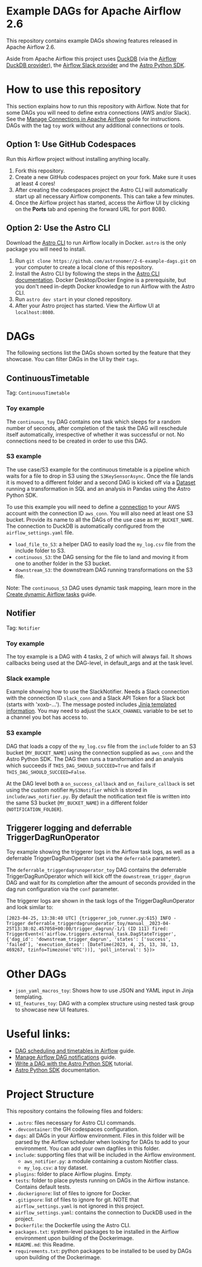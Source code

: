 Example DAGs for Apache Airflow 2.6
===================================

This repository contains example DAGs showing features released in Apache Airflow 2.6. 

Aside from Apache Airflow this project uses [DuckDB](https://duckdb.org/) (via the [Airflow DuckDB provider](https://github.com/astronomer/airflow-provider-duckdb)), the [Airflow Slack provider](https://registry.astronomer.io/providers/apache-airflow-providers-slack/versions/7.2.0) and the [Astro Python SDK](https://astro-sdk-python.readthedocs.io/en/stable/index.html).

# How to use this repository

This section explains how to run this repository with Airflow. Note that for some DAGs you will need to define extra connections (AWS and/or Slack). See the [Manage Connections in Apache Airflow](https://docs.astronomer.io/learn/connections) guide for instructions. DAGs with the tag `toy` work without any additional connections or tools.

## Option 1: Use GitHub Codespaces

Run this Airflow project without installing anything locally.

1. Fork this repository.
2. Create a new GitHub codespaces project on your fork. Make sure it uses at least 4 cores!
3. After creating the codespaces project the Astro CLI will automatically start up all necessary Airflow components. This can take a few minutes. 
4. Once the Airflow project has started, access the Airflow UI by clicking on the **Ports** tab and opening the forward URL for port 8080.

## Option 2: Use the Astro CLI

Download the [Astro CLI](https://docs.astronomer.io/astro/cli/install-cli) to run Airflow locally in Docker. `astro` is the only package you will need to install.

1. Run `git clone https://github.com/astronomer/2-6-example-dags.git` on your computer to create a local clone of this repository.
2. Install the Astro CLI by following the steps in the [Astro CLI documentation](https://docs.astronomer.io/astro/cli/install-cli). Docker Desktop/Docker Engine is a prerequisite, but you don't need in-depth Docker knowledge to run Airflow with the Astro CLI.
3. Run `astro dev start` in your cloned repository.
4. After your Astro project has started. View the Airflow UI at `localhost:8080`.

# DAGs

The following sections list the DAGs shown sorted by the feature that they showcase. You can filter DAGs in the UI by their `tags`.

## ContinuousTimetable

Tag: `ContinuousTimetable`

### Toy example

The `continuous_toy` DAG contains one task which sleeps for a random number of seconds, after completion of the task the DAG will reschedule itself automatically, irrespective of whether it was successful or not. No connections need to be created in order to use this DAG.

### S3 example

The use case/S3 example for the continuous timetable is a pipeline which waits for a file to drop in S3 using the `S3KeySensorAsync`. Once the file lands it is moved to a different folder and a second DAG is kicked off via a [Dataset](https://docs.astronomer.io/learn/airflow-datasets) running a transformation in SQL and an analysis in Pandas using the Astro Python SDK.

To use this example you will need to define a [connection](https://docs.astronomer.io/learn/connections) to your AWS account with the connection ID `aws_conn`. You will also need at least one S3 bucket. Provide its name to all the DAGs of the use case as `MY_BUCKET_NAME`. The connection to DuckDB is automatically configured from the `airflow_settings.yaml` file.

- `load_file_to_S3`: a helper DAG to easily load the `my_log.csv` file from the include folder to S3.
- `continuous_S3`: the DAG sensing for the file to land and moving it from one to another folder in the S3 bucket.
- `downstream_S3`: the downstream DAG running transformations on the S3 file.

Note: The `continuous_S3` DAG uses dynamic task mapping, learn more in the [Create dynamic Airflow tasks](https://docs.astronomer.io/learn/dynamic-tasks) guide.

## Notifier

Tag: `Notifier`

### Toy example

The toy example is a DAG with 4 tasks, 2 of which will always fail. It shows callbacks being used at the DAG-level, in default_args and at the task level.

### Slack example

Example showing how to use the SlackNotifier. Needs a Slack connection with the connection ID `slack_conn`  and a Slack API Token for a Slack bot (starts with 'xoxb-...'). The message posted includes [Jinja templated information](https://docs.astronomer.io/learn/templating). You may need to adjust the `SLACK_CHANNEL` variable to be set to a channel you bot has access to.

### S3 example

DAG that loads a copy of the `my_log.csv` file from the `include` folder to an S3 bucket (`MY_BUCKET_NAME`) using the connection supplied as `aws_conn` and the Astro Python SDK. The DAG then runs a transformation and an analysis which succeeds if `THIS_DAG_SHOULD_SUCCEED=True` and fails if `THIS_DAG_SHOULD_SUCCEED=False`.

At the DAG level both a `on_success_callback` and `on_failure_callback` is set using the custom notifier `MyS3Notifier` which is stored in `include/aws_notifier.py`. By default the notification text file is written into the same S3 bucket (`MY_BUCKET_NAME`) in a different folder (`NOTIFICATION_FOLDER`).

## Triggerer logging and deferrable TriggerDagRunOperator

Toy example showing the triggerer logs in the Airflow task logs, as well as a deferrable TriggerDagRunOperator (set via the `deferrable` parameter).

The `deferrable_triggerdagrunoperator_toy` DAG contains the deferrable TriggerDagRunOperator which will kick off the `downstream_trigger_dagrun` DAG and wait for its completion after the amount of seconds provided in the dag run configuration via the `conf` parameter. 

The triggerer logs are shown in the task logs of the TriggerDagRunOperator and look similar to:

```text
[2023-04-25, 13:38:40 UTC] {triggerer_job_runner.py:615} INFO - Trigger deferrable_triggerdagrunoperator_toy/manual__2023-04-25T13:38:02.457058+00:00/trigger_dagrun/-1/1 (ID 111) fired: TriggerEvent<('airflow.triggers.external_task.DagStateTrigger', {'dag_id': 'downstream_trigger_dagrun', 'states': ['success', 'failed'], 'execution_dates': [DateTime(2023, 4, 25, 13, 38, 13, 469267, tzinfo=Timezone('UTC'))], 'poll_interval': 5})>
```

# Other DAGs

- `json_yaml_macros_toy`: Shows how to use JSON and YAML input in Jinja templating.
- `UI_features_toy`: DAG with a complex structure using nested task group to showcase new UI features.

# Useful links:

- [DAG scheduling and timetables in Airflow](https://docs.astronomer.io/learn/scheduling-in-airflow) guide.
- [Manage Airflow DAG notifications](https://docs.astronomer.io/learn/error-notifications-in-airflow) guide.
- [Write a DAG with the Astro Python SDK](https://docs.astronomer.io/learn/astro-python-sdk) tutorial.
- [Astro Python SDK](https://astro-sdk-python.readthedocs.io/en/stable/index.html) documentation.

# Project Structure

This repository contains the following files and folders:

- `.astro`: files necessary for Astro CLI commands.
- `.devcontainer`: the GH codespaces configuration.
-  `dags`: all DAGs in your Airflow environment. Files in this folder will be parsed by the Airflow scheduler when looking for DAGs to add to your environment. You can add your own dagfiles in this folder.
- `include`: supporting files that will be included in the Airflow environment.
    - `aws_notifier.py`: a module containing a custom Notifier class.
    - `my_log.csv`: a toy dataset.
- `plugins`: folder to place Airflow plugins. Empty.
- `tests`: folder to place pytests running on DAGs in the Airflow instance. Contains default tests.
- `.dockerignore`: list of files to ignore for Docker.
- `.gitignore`: list of files to ignore for git. NOTE that `airflow_settings.yaml` is not ignored in this project.
- `airflow_settings.yaml`: contains the connection to DuckDB used in the project.
- `Dockerfile`: the Dockerfile using the Astro CLI.
- `packages.txt`: system-level packages to be installed in the Airflow environment upon building of the Dockerimage.
- `README.md`: this Readme.
- `requirements.txt`: python packages to be installed to be used by DAGs upon building of the Dockerimage.